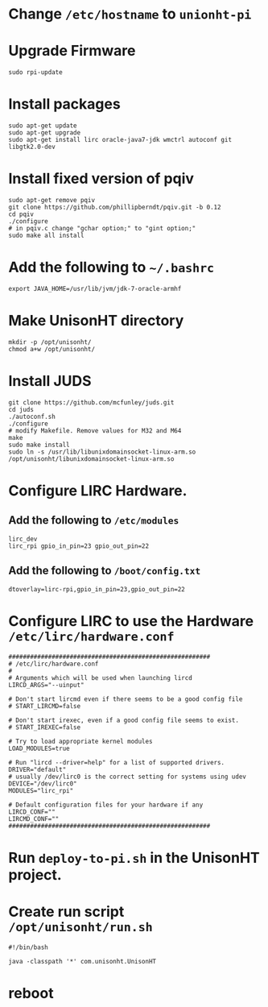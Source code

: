 # Change `/etc/hostname` to `unionht-pi`

# Upgrade Firmware

    sudo rpi-update

# Install packages

    sudo apt-get update
    sudo apt-get upgrade
    sudo apt-get install lirc oracle-java7-jdk wmctrl autoconf git libgtk2.0-dev

# Install fixed version of pqiv

    sudo apt-get remove pqiv
    git clone https://github.com/phillipberndt/pqiv.git -b 0.12
    cd pqiv
    ./configure
    # in pqiv.c change "gchar option;" to "gint option;"
    sudo make all install

# Add the following to `~/.bashrc`

    export JAVA_HOME=/usr/lib/jvm/jdk-7-oracle-armhf
    
# Make UnisonHT directory

    mkdir -p /opt/unisonht/
    chmod a+w /opt/unisonht/
    
# Install JUDS

    git clone https://github.com/mcfunley/juds.git
    cd juds
    ./autoconf.sh
    ./configure
    # modify Makefile. Remove values for M32 and M64
    make
    sudo make install
    sudo ln -s /usr/lib/libunixdomainsocket-linux-arm.so /opt/unisonht/libunixdomainsocket-linux-arm.so
    
# Configure LIRC Hardware.
## Add the following to `/etc/modules`

    lirc_dev
    lirc_rpi gpio_in_pin=23 gpio_out_pin=22
    
## Add the following to `/boot/config.txt`

    dtoverlay=lirc-rpi,gpio_in_pin=23,gpio_out_pin=22

# Configure LIRC to use the Hardware `/etc/lirc/hardware.conf`

```
########################################################
# /etc/lirc/hardware.conf
#
# Arguments which will be used when launching lircd
LIRCD_ARGS="--uinput"

# Don't start lircmd even if there seems to be a good config file
# START_LIRCMD=false

# Don't start irexec, even if a good config file seems to exist.
# START_IREXEC=false

# Try to load appropriate kernel modules
LOAD_MODULES=true

# Run "lircd --driver=help" for a list of supported drivers.
DRIVER="default"
# usually /dev/lirc0 is the correct setting for systems using udev
DEVICE="/dev/lirc0"
MODULES="lirc_rpi"

# Default configuration files for your hardware if any
LIRCD_CONF=""
LIRCMD_CONF=""
########################################################
```

# Run `deploy-to-pi.sh` in the UnisonHT project.

# Create run script `/opt/unisonht/run.sh`

```
#!/bin/bash

java -classpath '*' com.unisonht.UnisonHT
```

# reboot
